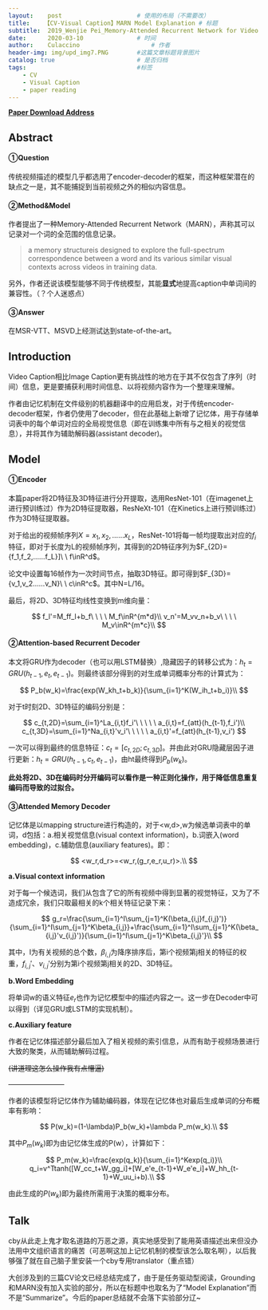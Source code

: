 ```yaml
---
layout:    post   				    # 使用的布局（不需要改）
title:    【CV-Visual Caption】MARN Model Explanation # 标题 
subtitle:  2019_Wenjie Pei_Memory-Attended Recurrent Network for Video Captioning #副标题
date:      2020-03-10 				# 时间
author:    Culaccino					# 作者
header-img: img/upd_img7.PNG        #这篇文章标题背景图片
catalog: true 						# 是否归档
tags:								#标签
    - CV
    - Visual Caption
    - paper reading
---
```


**[Paper Download Address](https://arxiv.org/abs/1905.03966?context=cs)**

## Abstract

#### ①Question

传统视频描述的模型几乎都选用了encoder-decoder的框架，而这种框架潜在的缺点之一是，其不能捕捉到当前视频之外的相似内容信息。

#### ②Method&Model

作者提出了一种Memory-Attended Recurrent Network（MARN），声称其可以记录对一个词的全范围的信息记录。

> a memory structureis designed to explore the full-spectrum correspondence between a word and its various similar visual contexts across videos in training data. 

另外，作者还说该模型能够不同于传统模型，其能**显式**地提高caption中单词间的兼容性。（？个人迷惑点）

#### ③Answer

在MSR-VTT、MSVD上经测试达到state-of-the-art。



## Introduction

Video Caption相比Image Caption更有挑战性的地方在于其不仅包含了序列（时间）信息，更是要捕获利用时间信息、以将视频内容作为一个整理来理解。

作者由记忆机制在文件级别的机器翻译中的应用启发，对于传统encoder-decoder框架，作者仍使用了decoder，但在此基础上新增了记忆体，用于存储单词表中的每个单词对应的全局视觉信息（即在训练集中所有与之相关的视觉信息），并将其作为辅助解码器(assistant decoder)。



## Model

#### ①Encoder

本篇paper将2D特征及3D特征进行分开提取，选用ResNet-101（在imagenet上进行预训练过）作为2D特征提取器，ResNeXt-101（在Kinetics上进行预训练过）作为3D特征提取器。

对于给出的视频帧序列$X={x_1,x_2,……x_L}$，ResNet-101将每一帧均提取出对应的$f_i$特征，即对于长度为L的视频帧序列，其得到的2D特征序列为$F_{2D}={f_1,f_2,……f_L}]\ \ f\inR^d$。

论文中设置每16帧作为一次时间节点，抽取3D特征。即可得到$F_{3D}={v_1,v_2……v_N}\ \ c\inR^c$。其中N=L/16。

最后，将2D、3D特征均线性变换到m维向量：


$$
f_l'=M_ff_l+b_f\ \ \ \ M_f\inR^{m*d}\\
v_n'=M_vv_n+b_v\ \ \ \ M_v\inR^{m*c}\\
$$


#### ②Attention-based Recurrent Decoder

本文将GRU作为decoder（也可以用LSTM替换）,隐藏因子的转移公式为：$h_t=GRU(h_{t-1},e_t,e_{t-1})$。则最终该部分得到的对生成单词概率分布的计算式为：


$$
P_b(w_k)=\frac{exp(W_kh_t+b_k)}{\sum_{i=1}^K(W_ih_t+b_i)}\\
$$


对于t时刻2D、3D特征的编码分别是：


$$
c_{t,2D}=\sum_{i=1}^La_{i,t}f_i'\ \ \ \ \ a_{i,t}=f_{att}(h_{t-1},f_i')\\
c_{t,3D}=\sum_{i=1}^Na_{i,t}'v_i'\ \ \ \ \ a_{i,t}'=f_{att}(h_{t-1},v_i')
$$

一次可以得到最终的信息特征：$c_t=[c_{t,2D};c_{t,3D}]$。并由此对GRU隐藏层因子进行更新：$h_t=GRU(h_{t-1},c_t,e_{t-1})$，由ht最终得到$P_b(w_k)$。

**此处将2D、3D在编码时分开编码可以看作是一种正则化操作，用于降低信息重复编码而导致的过拟合。**



#### ③Attended Memory Decoder

记忆体是以mapping structure进行构造的，对于<w,d>,w为候选单词表中的单词，d包括：a.相关视觉信息(visual context information)，b.词嵌入(word embedding)，c.辅助信息(auxiliary features)。即：


$$
<w_r,d_r>=<w_r,(g_r,e_r,u_r)>.\\
$$


**a.Visual context information**

对于每一个候选词，我们从包含了它的所有视频中得到显著的视觉特征，又为了不造成冗余，我们只取最相关的k个相关特征记录下来：


$$
g_r=\frac{\sum_{i=1}^I\sum_{j=1}^K(\beta_{i,j}f_{i,j}')}{\sum_{i=1}^I\sum_{j=1}^K\beta_{i,j}}+\frac{\sum_{i=1}^I\sum_{j=1}^K(\beta_{i,j}'v_{i,j}')}{\sum_{i=1}^I\sum_{j=1}^K\beta_{i,j}'}\\
$$

其中，I为有关视频的总个数，$\beta_{i,j}$为降序排序后，第i个视频第j相关的特征的权重，$f_{i,j}'、v_{i,j}'$分别为第i个视频第j相关的2D、3D特征。

**b.Word Embedding**

将单词w的语义特征$e_r$也作为记忆模型中的描述内容之一。这一步在Decoder中可以得到（详见GRU或LSTM的实现机制）。

**c.Auxiliary feature**

作者在记忆体描述部分最后加入了相关视频的索引信息，从而有助于视频场景进行大致的聚类，从而辅助解码过程。

~~(讲道理这怎么操作我有点懵逼)~~

————————

作者的该模型将记忆体作为辅助编码器，体现在记忆体也对最后生成单词的分布概率有影响：


$$
P(w_k)=(1-\lambda)P_b(w_k)+\lambda P_m(w_k).\\
$$

其中$P_m(w_k)$即为由记忆体生成的P(w），计算如下：


$$
P_m(w_k)=\frac{exp(q_k)}{\sum_{i=1}^Kexp(q_i)}\\
q_i=v^Ttanh([W_cc_t+W_gg_i]+[W_e'e_{t-1}+W_e'e_i]+W_hh_{t-1}+W_uu_i+b).\\
$$

由此生成的$P(w_k)$即为最终所需用于决策的概率分布。



## Talk

cby从此走上鬼才取名道路的万恶之源，真实地感受到了能用英语描述出来但没办法用中文组织语言的痛苦（可恶啊这加上记忆机制的模型该怎么取名啊），以后我够强了就在自己脑子里安装一个cby专用translator（重点错）

大创涉及到的三篇CV论文已经总结完成了，由于是任务驱动型阅读，Grounding和MARN没有加入实验的部分，所以在标题中也取名为了“Model Explanation”而不是“Summarize”。今后的paper总结就不会落下实验部分辽~
